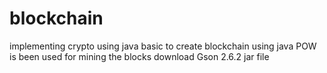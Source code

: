 # blockchain
implementing crypto using java
basic to create blockchain using java 
POW is been used for mining the blocks
download Gson 2.6.2 jar file
